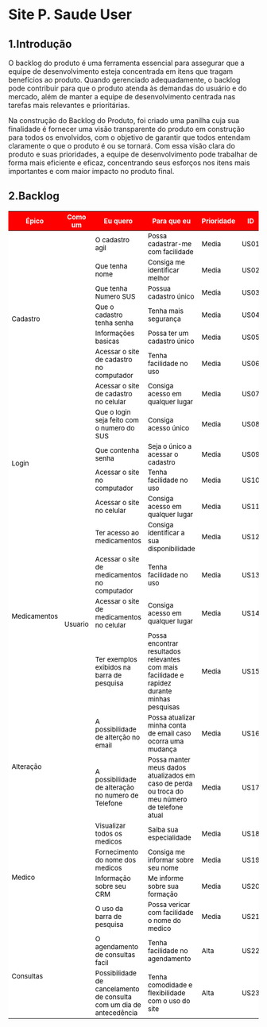 # Site P. Saude User

## 1.Introdução
O backlog do produto é uma ferramenta essencial para assegurar que a equipe de desenvolvimento esteja concentrada em itens que tragam benefícios ao produto. Quando gerenciado adequadamente, o backlog pode contribuir para que o produto atenda às demandas do usuário e do mercado, além de manter a equipe de desenvolvimento centrada nas tarefas mais relevantes e prioritárias.

Na construção do Backlog do Produto, foi criado uma panilha cuja sua finalidade é  fornecer uma visão transparente do produto em construção para todos os envolvidos, com o objetivo de garantir que todos entendam claramente o que o produto é ou se tornará. Com essa visão clara do produto e suas prioridades, a equipe de desenvolvimento pode trabalhar de forma mais eficiente e eficaz, concentrando seus esforços nos itens mais importantes e com maior impacto no produto final.

## 2.Backlog 


<table>
    <thead>
                <meta charset="UTF-8">
                <meta name="viewport" content="width=device-width, initial-scale=1.0">
                <style>
                        tr{
                            font-size: 10pt;
                            background-color: white;
                            color: black;
                        }
                        th{
                            font-size: 10pt;
                            background-color: red;
                            color: white;
                        }
                        td{
                            font-size: 10pt;
                        }
                </style>
        <tr>
            <th>Épico</th>
            <th>Como um</th>
            <th>Eu quero </th>
            <th>Para que eu</th>
            <th>Prioridade</th>
            <th>ID</th>
        </tr>
    <thead>
    <tbody>
     <tr>
            <td rowspan="14" class="column">Cadastro</td>
                </tr>
        <tr>
            <td rowspan="37" class="column">Usuario</td>
        </tr>
        <tr>
        </tr>
        <tr>
            <td rowspan="1" class="column">O cadastro agil</td>
            <td class="column">Possa cadastrar-me com facilidade</td>
            <td> Media </td>
            <td>US01</td>
        </tr> 
          <tr>
            <td rowspan="1" class="column">Que tenha nome</td>
            <td class="column">Consiga me identificar melhor</td>
            <td> Media </td>
            <td>US02</td>
        </tr> 
        <tr>
            <td rowspan="1" class="column">Que tenha Numero SUS</td>
            <td class="column">Possua cadastro único</td>
            <td> Media </td>
            <td>US03</td>   
    <tr>
         <tr>
            <td rowspan="1" class="column">Que o cadastro tenha senha</td>
            <td class="column">Tenha mais segurança </td>
            <td> Media </td>
            <td>US04</td>   
    <tr>
         <tr>
            <td rowspan="1" class="column">Informações basicas</td>
            <td class="column">Possa ter um cadastro único</td>
            <td> Media </td>
            <td>US05</td>   
    <tr>
         <tr>
            <td rowspan="1" class="column">Acessar o site de cadastro no computador</td>
            <td class="column">Tenha facilidade no uso</td>
            <td> Media </td>
            <td>US06</td>   
    <tr>
           <tr>
            <td rowspan="1" class="column">Acessar o site de cadastro no celular</td>
            <td class="column">Consiga acesso em qualquer lugar</td>
            <td> Media </td>
            <td>US07</td>   
    <tr>
    <td rowspan="4" class="column"> Login</td>
            <td rowspan="1" class="column">Que o login seja feito com o numero do SUS</td>
            <td class="column">Consiga acesso único</td>
            <td> Media </td>
            <td>US08</td>
        </tr>    
          <tr>
            <td rowspan="1" class="column">Que contenha senha</td>
            <td class="column">Seja o único a acessar o cadastro</td>
            <td> Media </td>
            <td>US09</td>
        </tr> 
       <tr>
            <td rowspan="1" class="column">Acessar o site no computador</td>
            <td class="column">Tenha facilidade no uso</td>
            <td> Media </td>
            <td>US10</td>
        </tr> 
      <tr>
            <td rowspan="1" class="column">Acessar o site no celular</td>
            <td class="column">Consiga acesso em qualquer lugar</td>
            <td> Media </td>
            <td>US11</td>
        </tr>        
        <tr>
            <td rowspan="5" class="column">Medicamentos</td>
        </tr>
        <tr>
            <td rowspan="1" class="column">Ter acesso ao medicamentos</td>
            <td class="column">Consiga identificar a sua disponibilidade</td>
            <td> Media </td>
            <td>US12</td>
        </tr> 
          <tr>
            <td rowspan="1" class="column">Acessar o site de medicamentos no computador</td>
            <td class="column">Tenha facilidade no uso</td>
            <td> Media </td>
            <td>US13</td>
        </tr> 
      <tr>
            <td rowspan="1" class="column">Acessar o site de medicamentos no celular</td>
            <td class="column">Consiga acesso em qualquer lugar</td>
            <td> Media </td>
            <td>US14</td>  
        </tr>
           <tr>
            <td rowspan="1" class="column">Ter exemplos exibidos na barra de pesquisa</td>
            <td class="column">Possa encontrar resultados relevantes com mais facilidade e rapidez durante minhas pesquisas</td>
            <td> Media </td>
            <td>US15</td>
        </tr> 
               <tr>
            <td rowspan="3" class="column">Alteração</td>
        </tr>
        <tr>
            <td rowspan="1" class="column">A possibilidade de alterção no email</td>
            <td class="column">Possa atualizar minha conta de email caso ocorra uma mudança</td>
            <td> Media </td>
            <td>US16</td>
        </tr> 
          <tr>
            <td rowspan="1" class="column">A possibilidade de alteração no numero de Telefone</td>
            <td class="column">Possa manter meus dados atualizados em caso de perda ou troca do meu número de telefone atual</td>
            <td> Media </td>
            <td>US17</td>
        </tr>  
             <td rowspan="5" class="column">Medico</td>
        </tr>
        <tr>
            <td rowspan="1" class="column">Visualizar todos os medicos</td>
            <td class="column">Saiba sua especialidade</td>
            <td> Media </td>
            <td>US18</td>
        </tr> 
          <tr>
            <td rowspan="1" class="column">Fornecimento do nome dos medicos</td>
            <td class="column">Consiga me informar sobre seu nome</td>
            <td> Media </td>
            <td>US19</td>
        <tr>
            <td rowspan="1" class="column">Informação sobre seu CRM</td>
            <td class="column">Me informe sobre sua formação</td>
            <td> Media </td>
            <td>US20</td>   
          <tr>
            <td rowspan="1" class="column">O uso da barra de pesquisa</td>
            <td class="column">Possa vericar com facilidade o nome do medico</td>
            <td> Media </td>
            <td>US21</td>    
        </tr>   
             <td rowspan="6" class="column">Consultas</td>
        </tr>
        <tr>
            <td rowspan="1" class="column">O agendamento de consultas facil</td>
            <td class="column">Tenha facilidade no agendamento</td>
            <td> Alta </td>
            <td>US22</td>
        </tr> 
          <tr>
            <td rowspan="1" class="column">Possibilidade de cancelamento de consulta com um dia de antecedência</td>
            <td class="column">Tenha comodidade e flexibilidade com o uso do site</td>
            <td> Alta </td>
            <td>US23</td>
        <tr>                                                                                                   
    </tbody>
</table>
